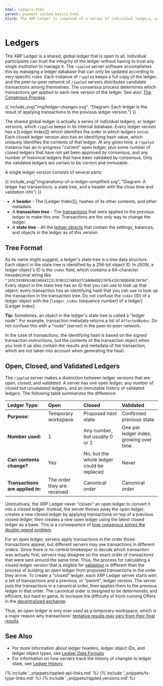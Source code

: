 ```yaml
---
html: ledgers.html
parent: payment-system-basics.html
blurb: The XRP Ledger is composed of a series of individual ledgers, or ledger versions, which rippled keeps in its internal database. Learn about the structure and contents of these ledgers.
---
```

# Ledgers

The XRP Ledger is a shared, global ledger that is open to all. Individual participants can trust the integrity of the ledger without having to trust any single institution to manage it. The `rippled` server software accomplishes this by managing a ledger database that can only be updated according to very specific rules. Each instance of `rippled` keeps a full copy of the ledger, and the peer-to-peer network of `rippled` servers distributes candidate transactions among themselves. The consensus process determines which transactions get applied to each new version of the ledger. See also: [The Consensus Process](consensus.html).

{{ include_svg("img/ledger-changes.svg", "Diagram: Each ledger is the result of applying transactions to the previous ledger version.") }}

The shared global ledger is actually a series of individual ledgers, or ledger versions, which `rippled` keeps in its internal database. Every ledger version has a [Ledger Index][] which identifies the order in which ledgers occur. Each closed ledger version also has an identifying hash value, which uniquely identifies the contents of that ledger. At any given time, a `rippled` instance has an in-progress "current" open ledger, plus some number of closed ledgers that have not yet been approved by consensus, and any number of historical ledgers that have been validated by consensus. Only the validated ledgers are certain to be correct and immutable.

A single ledger version consists of several parts:

{{ include_svg("img/anatomy-of-a-ledger-simplified.svg", "Diagram: A ledger has transactions, a state tree, and a header with the close time and validation info") }}

* A **header** - The [Ledger Index][], hashes of its other contents, and other metadata.
* A **transaction tree** - The [transactions](transaction-formats.html) that were applied to the previous ledger to make this one. Transactions are the _only_ way to change the ledger.
* A **state tree** - All the [ledger objects](ledger-object-types.html) that contain the settings, balances, and objects in the ledger as of this version.


## Tree Format

As its name might suggest, a ledger's state tree is a tree data structure. Each object in the state tree is identified by a 256-bit object ID. In JSON, a ledger object's ID is the `index` field, which contains a 64-character hexadecimal string like `"193C591BF62482468422313F9D3274B5927CA80B4DD3707E42015DD609E39C94"`. Every object in the state tree has an ID that you can use to look up that object; every transaction has an identifying hash that you can use to look up the transaction in the transaction tree. Do not confuse the `index` (ID) of a ledger object with the [`ledger_index` (sequence number) of a ledger][Ledger Index].

**Tip:** Sometimes, an object in the ledger's state tree is called a "ledger node". For example, transaction metadata returns a list of `AffectedNodes`. Do not confuse this with a "node" (server) in the peer-to-peer network.

In the case of transactions, the identifying hash is based on the signed transaction instructions, but the contents of the transaction object when you look it up also contain the results and metadata of the transaction, which are not taken into account when generating the hash.

## Open, Closed, and Validated Ledgers

The `rippled` server makes a distinction between ledger versions that are _open_, _closed_, and _validated_. A server has one open ledger, any number of closed but unvalidated ledgers, and an immutable history of validated ledgers. The following table summarizes the difference:

| Ledger Type:                      | Open                        | Closed                                     | Validated |
|:---------------------------------|:----------------------------|:-------------------------------------------|:--|
| **Purpose:**                     | Temporary workspace         | Proposed next state                        | Confirmed previous state |
| **Number used:**                 | 1                           | Any number, but usually 0 or 1             | One per ledger index, growing over time |
| **Can contents change?**         | Yes                         | No, but the whole ledger could be replaced | Never |
| **Transactions are applied in:** | The order they are received | Canonical order                            | Canonical order |

Unintuitively, the XRP Ledger never "closes" an open ledger to convert it into a closed ledger. Instead, the server throws away the open ledger, creates a new closed ledger by applying transactions on top of a previous closed ledger, then creates a new open ledger using the latest closed ledger as a base. This is a consequence of [how consensus solves the double-spend problem](consensus-principles-and-rules.html#simplifying-the-problem).

For an open ledger, servers apply transactions in the order those transactions appear, but different servers may see transactions in different orders. Since there is no central timekeeper to decide which transaction was actually first, servers may disagree on the exact order of transactions that were sent around the same time. Thus, the process for calculating a closed ledger version that is eligible for [validation](consensus.html#validation) is different than the process of building an open ledger from proposed transactions in the order they arrive. To create a "closed" ledger, each XRP Ledger server starts with a set of transactions and a previous, or "parent", ledger version. The server puts the transactions in a canonical order, then applies them to the previous ledger in that order. The canonical order is designed to be deterministic and efficient, but hard to game, to increase the difficulty of front-running Offers in the [decentralized exchange](decentralized-exchange.html).

Thus, an open ledger is only ever used as a temporary workspace, which is a major reason why transactions' [tentative results may vary from their final results](finality-of-results.html).


## See Also

- For more information about ledger headers, ledger object IDs, and ledger object types, see [Ledger Data Formats](ledger-data-formats.html)
- For information on how servers track the history of changes to ledger state, see [Ledger History](ledger-history.html)


<!--{# common link defs #}-->
{% include '_snippets/rippled-api-links.md' %}
{% include '_snippets/tx-type-links.md' %}
{% include '_snippets/rippled_versions.md' %}
